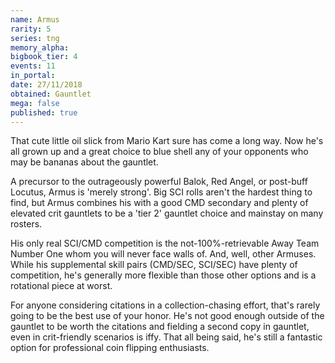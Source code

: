 ```yaml
---
name: Armus
rarity: 5
series: tng
memory_alpha:
bigbook_tier: 4
events: 11
in_portal:
date: 27/11/2018
obtained: Gauntlet
mega: false
published: true
---
```


That cute little oil slick from Mario Kart sure has come a long way. Now he's all grown up and a great choice to blue shell any of your opponents who may be bananas about the gauntlet.

A precursor to the outrageously powerful Balok, Red Angel, or post-buff Locutus, Armus is 'merely strong'. Big SCI rolls aren't the hardest thing to find, but Armus combines his with a good CMD secondary and plenty of elevated crit gauntlets to be a 'tier 2' gauntlet choice and mainstay on many rosters.

His only real SCI/CMD competition is the not-100%-retrievable Away Team Number One whom you will never face walls of. And, well, other Armuses. While his supplemental skill pairs (CMD/SEC, SCI/SEC) have plenty of competition, he's generally more flexible than those other options and is a rotational piece at worst.

For anyone considering citations in a collection-chasing effort, that's rarely going to be the best use of your honor. He's not good enough outside of the gauntlet to be worth the citations and fielding a second copy in gauntlet, even in crit-friendly scenarios is iffy. That all being said, he's still a fantastic option for professional coin flipping enthusiasts.
